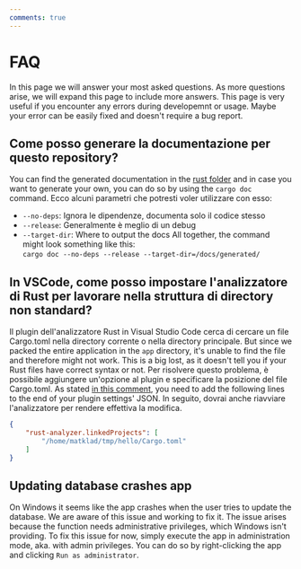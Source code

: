 ```yaml
---
comments: true
---
```


# FAQ
In this page we will answer your most asked questions. As more questions arise, we will expand this page to include more answers. This page is very useful if you encounter any errors during developemnt or usage. Maybe your error can be easily fixed and doesn't require a bug report.

## Come posso generare la documentazione per questo repository?
You can find the generated documentation in the [rust folder](/rust/) and in case you want to generate your own, you can do so by using the `cargo doc` command. Ecco alcuni parametri che potresti voler utilizzare con esso:
- `--no-deps`: Ignora le dipendenze, documenta solo il codice stesso
- `--release`: Generalmente è meglio di un debug
- `--target-dir`: Where to output the docs All together, the command might look something like this: \
  `cargo doc --no-deps --release --target-dir=/docs/generated/`

## In VSCode, come posso impostare l'analizzatore di Rust per lavorare nella struttura di directory non standard?
Il plugin dell'analizzatore Rust in Visual Studio Code cerca di cercare un file Cargo.toml nella directory corrente o nella directory principale. But since we packed the entire application in the `app` directory, it's unable to find the file and therefore might not work. This is a big lost, as it doesn't tell you if your Rust files have correct syntax or not. Per risolvere questo problema, è possibile aggiungere un'opzione al plugin e specificare la posizione del file Cargo.toml. As stated [in this comment](https://github.com/rust-lang/rust-analyzer/issues/2649#issuecomment-691582605), you need to add the following lines to the end of your plugin settings' JSON. In seguito, dovrai anche riavviare l'analizzatore per rendere effettiva la modifica.

```json
{
    "rust-analyzer.linkedProjects": [
        "/home/matklad/tmp/hello/Cargo.toml"
    ]
}
```

## Updating database crashes app
On Windows it seems like the app crashes when the user tries to update the database. We are aware of this issue and working to fix it. The issue arises because the function needs administrative privileges, which Windows isn't providing. To fix this issue for now, simply execute the app in administration mode, aka. with admin privileges. You can do so by right-clicking the app and clicking `Run as administrator`.
